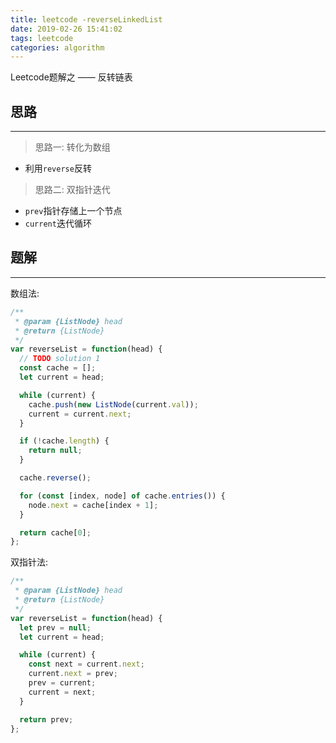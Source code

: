```yaml
---
title: leetcode -reverseLinkedList
date: 2019-02-26 15:41:02
tags: leetcode
categories: algorithm
---
```


Leetcode题解之 —— 反转链表


<!-- more -->


## 思路

------

> 思路一: 转化为数组

- 利用`reverse`反转

> 思路二: 双指针迭代

- `prev`指针存储上一个节点
- `current`迭代循环

## 题解

------

数组法:

```ts
/**
 * @param {ListNode} head
 * @return {ListNode}
 */
var reverseList = function(head) {
  // TODO solution 1
  const cache = [];
  let current = head;

  while (current) {
    cache.push(new ListNode(current.val));
    current = current.next;
  }

  if (!cache.length) {
    return null;
  }

  cache.reverse();

  for (const [index, node] of cache.entries()) {
    node.next = cache[index + 1];
  }

  return cache[0];
};
```

双指针法:

```ts
/**
 * @param {ListNode} head
 * @return {ListNode}
 */
var reverseList = function(head) {
  let prev = null;
  let current = head;

  while (current) {
    const next = current.next;
    current.next = prev;
    prev = current;
    current = next;
  }

  return prev;
};
```